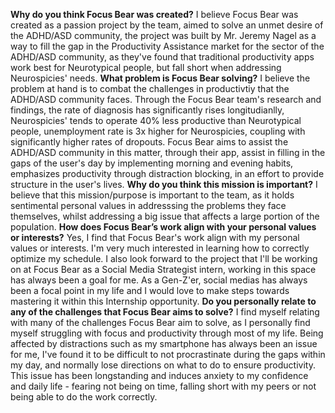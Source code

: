 **Why do you think Focus Bear was created?** I believe Focus Bear was created as a passion project by the team, aimed to solve an unmet desire of the ADHD/ASD community, the project was built by Mr. Jeremy Nagel as a way to fill the gap in the Productivity Assistance market for the sector of the ADHD/ASD community, as they've found that traditional productivity apps work best for Neurotypical people, but fall short when addressing Neurospicies' needs. 
**What problem is Focus Bear solving?** I believe the problem at hand is to combat the challenges in productivtiy that the ADHD/ASD community faces. Through the Focus Bear team's research and findings, the rate of diagnosis has significantly rises longitudianlly, Neurospicies' tends to operate 40% less productive than Neurotypical people, unemployment rate is 3x higher for Neurospicies, coupling with significantly higher rates of dropouts. Focus Bear aims to assist the ADHD/ASD community in this matter, through their app, assist in filling in the gaps of the user's day by implementing morning and evening habits, emphasizes productivity through distraction blocking, in an effort to provide structure in the user's lives.
**Why do you think this mission is important?** I believe that this mission/purpose is important to the team, as it holds sentimental personal values in addresssing the problems they face themselves, whilst addressing a big issue that affects a large portion of the population. 
**How does Focus Bear’s work align with your personal values or interests?** Yes, I find that Focus Bear's work align with my personal values or interests. I'm very much interested in learning how to correctly optimize my schedule. I also look forward to the project that I'll be working on at Focus Bear as a Social Media Strategist intern, working in this space has always been a goal for me. As a Gen-Z'er, social medias has always been a focal point in my life and I would love to make steps towards mastering it within this Internship opportunity.
**Do you personally relate to any of the challenges that Focus Bear aims to solve?** I find myself relating with many of the challenges Focus Bear aim to solve, as I personally find myself struggling with focus and productivity through most of my life. Being affected by distractions such as my smartphone has always been an issue for me, I've found it to be difficult to not procrastinate during the gaps within my day, and normally lose directions on what to do to ensure productivity. This issue has been longstanding and induces anxiety to my confidence and daily life - fearing not being on time, falling short with my peers or not being able to do the work correctly.
